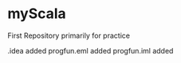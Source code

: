 myScala
=======

First Repository primarily for practice

.idea added
progfun.eml added
progfun.iml added